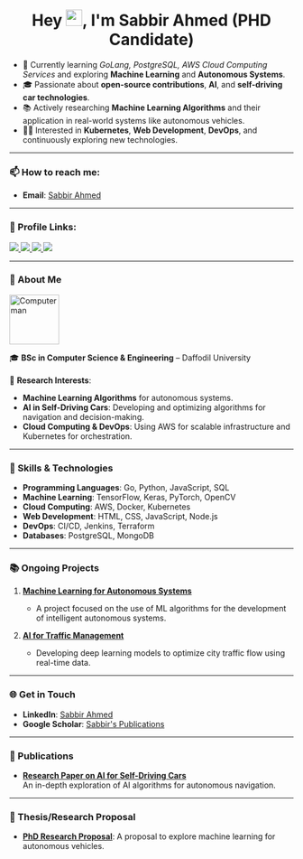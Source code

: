 <h1 align="center">Hey <img src="https://github.com/TheDudeThatCode/TheDudeThatCode/blob/master/Assets/Hi.gif" width="29px">, I'm Sabbir Ahmed (PHD Candidate) </h1>

- 🌱 Currently learning *GoLang, PostgreSQL, AWS Cloud Computing Services* and exploring **Machine Learning** and **Autonomous Systems**.
- 🎓 Passionate about **open-source contributions**, **AI**, and **self-driving car technologies**.
- 📚 Actively researching **Machine Learning Algorithms** and their application in real-world systems like autonomous vehicles.
- 👨‍💻 Interested in **Kubernetes**, **Web Development**, **DevOps**, and continuously exploring new technologies.

---

### 📫 How to reach me:
- **Email**: [Sabbir Ahmed](mailto:Sabbirahmedador35@gmail.com)

---

### 🔗 Profile Links:

<a href="https://twitter.com/sabbirahmedador"> <img src="https://img.shields.io/badge/Twitter-1DA1F2?style=for-the-badge&logo=twitter&logoColor=white"> </a>
<a href="https://www.linkedin.com/in/sabbir-ahmed-613934194" target="_blank"> <img src="https://img.shields.io/badge/LinkedIn-0077B5?style=for-the-badge&logo=linkedin&logoColor=white" > </a>
<a href="https://leetcode.com/ador" target="_blank"> <img src="https://img.shields.io/badge/-LeetCode-FFA116?style=for-the-badge&logo=LeetCode&logoColor=black" > </a>
<a href="https://www.facebook.com/profile.php?id=100014068145250" target="_blank"> <img src="https://img.shields.io/badge/Facebook-1877F2?style=for-the-badge&logo=facebook&logoColor=white" > </a>

---

### 🚀 About Me
<img src="https://www.w3schools.com/html/programming.gif" alt="Computer man" style="width:88px;height:88px;"> 

🎓 **BSc in Computer Science & Engineering** – Daffodil University</br>  
🧠 **Research Interests**:  
- **Machine Learning Algorithms** for autonomous systems.
- **AI in Self-Driving Cars**: Developing and optimizing algorithms for navigation and decision-making.  
- **Cloud Computing & DevOps**: Using AWS for scalable infrastructure and Kubernetes for orchestration.

---

### 🔧 Skills & Technologies
- **Programming Languages**: Go, Python, JavaScript, SQL
- **Machine Learning**: TensorFlow, Keras, PyTorch, OpenCV
- **Cloud Computing**: AWS, Docker, Kubernetes
- **Web Development**: HTML, CSS, JavaScript, Node.js
- **DevOps**: CI/CD, Jenkins, Terraform
- **Databases**: PostgreSQL, MongoDB

---

### 📚 Ongoing Projects

1. **[Machine Learning for Autonomous Systems](https://github.com/yourusername/ml-autonomous-systems)**  
   - A project focused on the use of ML algorithms for the development of intelligent autonomous systems.

2. **[AI for Traffic Management](https://github.com/yourusername/ai-traffic-management)**  
   - Developing deep learning models to optimize city traffic flow using real-time data.

---

### 🌐 Get in Touch
- **LinkedIn**: [Sabbir Ahmed](https://www.linkedin.com/in/sabbir-ahmed-613934194)
- **Google Scholar**: [Sabbir's Publications](https://scholar.google.com/citations?user=yourusername)

---

### 📝 Publications
- **[Research Paper on AI for Self-Driving Cars](https://yourpaperlink.com)**  
  An in-depth exploration of AI algorithms for autonomous navigation.

---

### 📜 Thesis/Research Proposal  
- **[PhD Research Proposal](https://github.com/yourusername/phd-research-proposal)**: A proposal to explore machine learning for autonomous vehicles.
